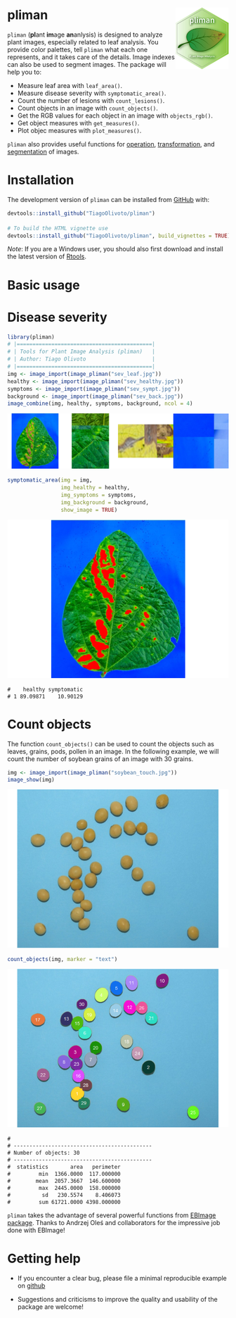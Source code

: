 
<!-- README.md is generated from README.Rmd. Please edit that file -->

# pliman <img src="man/figures/logo_pliman.svg" align="right" height="140/"/>

<!-- badges: start -->
<!-- [![CRAN status](https://www.r-pkg.org/badges/version-ago/metan)](https://CRAN.R-project.org/package=metan) [![Lifecycle: stable](https://img.shields.io/badge/lifecycle-stable-brightgreen.svg)](https://www.tidyverse.org/lifecycle/#stable) ![Downloads](http://cranlogs.r-pkg.org/badges/metan) ![Total Downloads](https://cranlogs.r-pkg.org/badges/grand-total/metan) [<img src="https://zenodo.org/badge/130062661.svg" alt="DOI" width="186"/>](https://zenodo.org/badge/latestdoi/130062661) -->
<!-- badges: end -->

`pliman` (**pl**ant **im**age **an**anlysis) is designed to analyze
plant images, especially related to leaf analysis. You provide color
palettes, tell `pliman` what each one represents, and it takes care of
the details. Image indexes can also be used to segment images. The
package will help you to:

-   Measure leaf area with `leaf_area()`.
-   Measure disease severity with `symptomatic_area()`.
-   Count the number of lesions with `count_lesions()`.
-   Count objects in an image with `count_objects()`.
-   Get the RGB values for each object in an image with `objects_rgb()`.
-   Get object measures with `get_measures()`.
-   Plot objec measures with `plot_measures()`.

`pliman` also provides useful functions for
[operation](https://tiagoolivoto.github.io/pliman/reference/image_combine.html),
[transformation](https://tiagoolivoto.github.io/pliman/reference/utils_transform.html),
and
[segmentation](https://tiagoolivoto.github.io/pliman/reference/image_binary.html)
of images.

# Installation

The development version of `pliman` can be installed from
[GitHub](https://github.com/TiagoOlivoto/pliman) with:

``` r
devtools::install_github("TiagoOlivoto/pliman")

# To build the HTML vignette use
devtools::install_github("TiagoOlivoto/pliman", build_vignettes = TRUE)
```

*Note*: If you are a Windows user, you should also first download and
install the latest version of
[Rtools](https://cran.r-project.org/bin/windows/Rtools/).

# Basic usage

# Disease severity

``` r
library(pliman)
# |===========================================|
# | Tools for Plant Image Analysis (pliman)   |
# | Author: Tiago Olivoto                     |
# |===========================================|
img <- image_import(image_pliman("sev_leaf.jpg"))
healthy <- image_import(image_pliman("sev_healthy.jpg"))
symptoms <- image_import(image_pliman("sev_sympt.jpg"))
background <- image_import(image_pliman("sev_back.jpg"))
image_combine(img, healthy, symptoms, background, ncol = 4)
```

![](man/figures/README-unnamed-chunk-3-1.png)<!-- -->

``` r
symptomatic_area(img = img,
                 img_healthy = healthy,
                 img_symptoms = symptoms,
                 img_background = background,
                 show_image = TRUE)
```

![](man/figures/README-unnamed-chunk-4-1.png)<!-- -->

    #    healthy symptomatic
    # 1 89.09871    10.90129

# Count objects

The function `count_objects()` can be used to count the objects such as
leaves, grains, pods, pollen in an image. In the following example, we
will count the number of soybean grains of an image with 30 grains.

``` r
img <- image_import(image_pliman("soybean_touch.jpg"))
image_show(img)
```

![](man/figures/README-unnamed-chunk-5-1.png)<!-- -->

``` r
count_objects(img, marker = "text")
```

![](man/figures/README-unnamed-chunk-5-2.png)<!-- -->

    # 
    # --------------------------------------------
    # Number of objects: 30 
    # --------------------------------------------
    #  statistics       area   perimeter
    #         min  1366.0000  117.000000
    #        mean  2057.3667  146.600000
    #         max  2445.0000  158.000000
    #          sd   230.5574    8.406073
    #         sum 61721.0000 4398.000000

`pliman` takes the advantage of several powerful functions from [EBImage
package](https://bioconductor.org/packages/release/bioc/html/EBImage.html).
Thanks to Andrzej Oleś and collaborators for the impressive job done
with EBImage!

# Getting help

-   If you encounter a clear bug, please file a minimal reproducible
    example on [github](https://github.com/TiagoOlivoto/pliman/issues)

-   Suggestions and criticisms to improve the quality and usability of
    the package are welcome!
